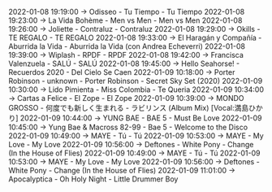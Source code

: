 2022-01-08 19:19:00 -> Odisseo - Tu Tiempo - Tu Tiempo
2022-01-08 19:23:00 -> La Vida Bohème - Men vs Men - Men vs Men
2022-01-08 19:26:00 -> Joliette - Contraluz - Contraluz
2022-01-08 19:29:00 -> Okills - TE REGALO - TE REGALO
2022-01-08 19:33:00 -> El Haragán y Compañía - Aburrida la Vida - Aburrida la Vida (con Andrea Echeverri)
2022-01-08 19:39:00 -> Wiplash - RPDF - RPDF
2022-01-08 19:42:00 -> Francisca Valenzuela - SALÚ - SALÚ
2022-01-08 19:45:00 -> Hello Seahorse! - Recuerdos 2020 - Del Cielo Se Caen
2022-01-09 10:18:00 -> Porter Robinson - unknown - Porter Robinson - Secret Sky Set (2020)
2022-01-09 10:30:00 -> Lido Pimienta - Miss Colombia - Te Queria
2022-01-09 10:34:00 -> Cartas a Felice - El Zope - El Zope
2022-01-09 10:39:00 -> MONDO GROSSO - 何度でも新しく生まれる - ラビリンス (Album Mix) [Vocal:満島ひかり]
2022-01-09 10:44:00 -> YUNG BAE - BAE 5 - Must Be Love
2022-01-09 10:45:00 -> Yung Bae & Macross 82-99 - Bae 5 - Welcome to the Disco
2022-01-09 10:49:00 -> MAYE - Tú - Tú
2022-01-09 10:53:00 -> MAYE - My Love - My Love
2022-01-09 10:56:00 -> Deftones - White Pony - Change (In the House of Flies)
2022-01-09 10:49:00 -> MAYE - Tú - Tú
2022-01-09 10:53:00 -> MAYE - My Love - My Love
2022-01-09 10:56:00 -> Deftones - White Pony - Change (In the House of Flies)
2022-01-09 11:01:00 -> Apocalyptica - Oh Holy Night - Little Drummer Boy
